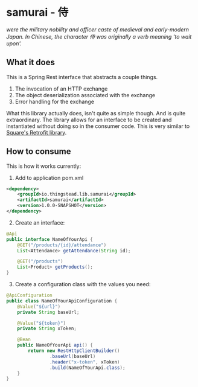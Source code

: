 # samurai - __侍__
*were the military nobility and officer caste of medieval and early-modern Japan.*
*In Chinese, the character 侍 was originally a verb meaning 'to wait upon'.*

## What it does
This is a Spring Rest interface that abstracts a couple things.
1) The invocation of an HTTP exchange
2) The object deserialization associated with the exchange
3) Error handling for the exchange

What this library actually does, isn't quite as simple though. And is quite extraordinary. The library allows for an
interface to be created and instantiated without doing so in the consumer code. This is very similar to [Square's Retrofit library](https://square.github.io/retrofit/).

## How to consume
This is how it works currently:

1) Add to application pom.xml
```xml
<dependency>
    <groupId>io.thingstead.lib.samurai</groupId>
    <artifactId>samurai</artifactId>
    <version>1.0.0-SNAPSHOT</version>
</dependency>
```

2) Create an interface:
```java
@Api
public interface NameOfYourApi {
    @GET("/products/{id}/attendance")
    List<Attendance> getAttendance(String id);

    @GET("/products")
    List<Product> getProducts();
}
```

3) Create a configuration class with the values you need:
```java
@ApiConfiguration
public class NameOfYourApiConfiguration {
    @Value("${url}")
    private String baseUrl;

    @Value("${token}")
    private String xToken;

    @Bean
    public NameOfYourApi api() {
        return new RestHttpClientBuilder()
                .baseUrl(baseUrl)
                .header("x-token", xToken)
                .build(NameOfYourApi.class);
    }
}
```
